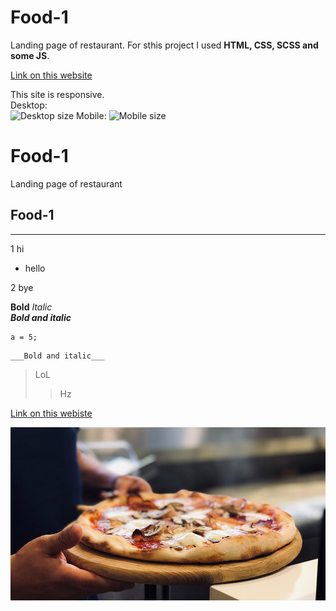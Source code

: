 # Food-1
Landing page of restaurant.
For sthis project I used __HTML, CSS, SCSS and some JS__.

[Link on this website](https://k-a-webdev.github.io/Food-1/)

This site is responsive. \
Desktop:\
![Desktop size](images/readme/Desktop.png)
Mobile:
![Mobile size](images/readme/Mobile.png)

# Food-1
Landing page of restaurant
## Food-1
---
1 hi
  * hello

2 bye

__Bold__
_Italic_ \
___Bold and italic___

```
a = 5;
```
    ___Bold and italic___

> LoL
> > Hz

[Link on this webiste](https://k-a-webdev.github.io/Food-1/)

![Some image](images/img1.jpg)
